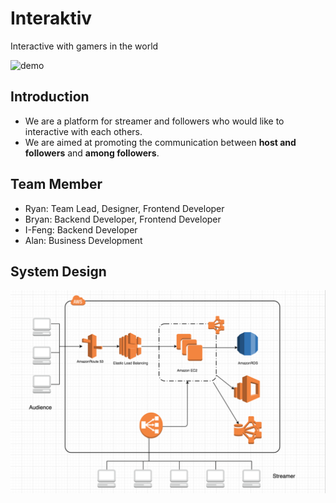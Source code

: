 # Interaktiv

Interactive with gamers in the world

![demo](angelhack_demo.gif)


## Introduction

* We are a platform for streamer and followers who would like to interactive with each others.
* We are aimed at promoting the communication between **host and followers** and **among followers**.

## Team Member
* Ryan: Team Lead, Designer, Frontend Developer
* Bryan: Backend Developer, Frontend Developer
* I-Feng: Backend Developer
* Alan: Business Development

## System Design 

![demo](system.png)

